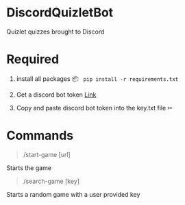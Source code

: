 # DiscordQuizletBot
 Quizlet quizzes brought to Discord

# Required

1. install all packages 📦 ``` pip install -r requirements.txt```


2. Get a discord bot token [Link](https://discord.com/developers/applications)


3. Copy and paste discord bot token into the key.txt file ✂


# Commands

>/start-game [url]
>
Starts the game

>/search-game [key]
>
Starts a random game with a user provided key

